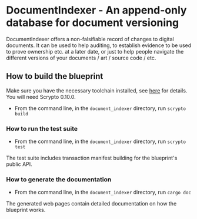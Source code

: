 # DocumentIndexer - An append-only database for document versioning

DocumentIndexer offers a non-falsifiable record of changes to digital
documents. It can be used to help auditing, to establish evidence to
be used to prove ownership etc. at a later date, or just to help
people navigate the different versions of your documents / art /
source code / etc.

## How to build the blueprint
Make sure you have the necessary toolchain installed, see
[here](https://docs-babylon.radixdlt.com/main/getting-started-developers/getting-started-developers.html)
for details. You will need Scrypto 0.10.0.
- From the command line, in the `document_indexer` directory, run `scrypto build`

### How to run the test suite
- From the command line, in the `document_indexer` directory, run `scrypto test`

The test suite includes transaction manifest building for the
blueprint's public API.

### How to generate the documentation
- From the command line, in the `document_indexer` directory, run `cargo doc`

The generated web pages contain detailed documentation on how the
blueprint works.
